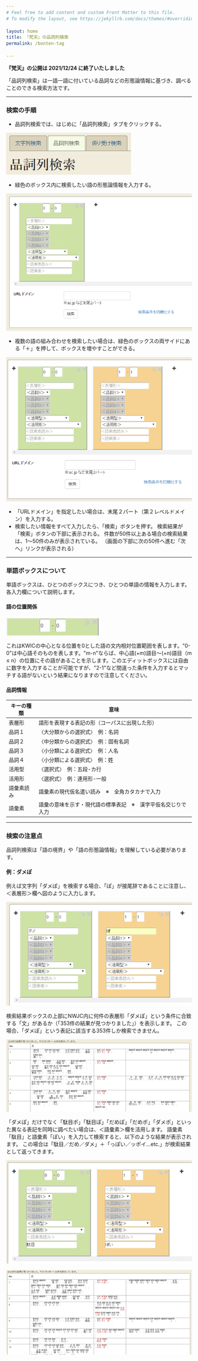 ```yaml
---
# Feel free to add content and custom Front Matter to this file.
# To modify the layout, see https://jekyllrb.com/docs/themes/#overriding-theme-defaults

layout: home
title: 『梵天』の品詞列検索
permalink: /bonten-tag

---
```

**『梵天』の公開は 2021/12/24 に終了いたしました**

「品詞列検索」は一語一語に付いている品詞などの形態論情報に基づき、調べることのできる検索方法です。

___

### 検索の手順
- 品詞列検索では、はじめに「品詞列検索」タブをクリックする。

![品詞列検索](images/bon05.png?raw=true "品詞列検索")

- 緑色のボックス内に検索したい語の形態論情報を入力する。

![品詞列検索](images/bon06.png?raw=true "品詞列検索")

- 複数の語の組み合わせを検索したい場合は、緑色のボックスの両サイドにある「＋」を押して、ボックスを増やすことができる。

![品詞列検索](images/bon07.png?raw=true "品詞列検索")

- 「URLドメイン」を指定したい場合は、末尾２パート（第２レベルドメイン）を入力する。
- 検索したい情報をすべて入力したら、「検索」ボタンを押す。
検索結果が「検索」ボタンの下部に表示される。
件数が50件以上ある場合の検索結果は、1～50件のみが表示されている。
（画面の下部に次の50件へ進む「次へ」リンクが表示される）


___

### 単語ボックスについて

単語ボックスは、ひとつのボックスにつき、ひとつの単語の情報を入力します。各入力欄について説明します。

#### 語の位置関係

![語の位置関係](images/bon08.png?raw=true "語の位置関係")

これはKWICの中心となる位置を0とした語の文内相対位置範囲を表します。"0-0"は中心語そのものを表します。"m-n"ならば、中心語(+m)語目～(+n)語目（m ≤ n）の位置にその語があることを示します。このエディットボックスには自由に数字を入力することが可能ですが、"2-1"など間違った条件を入力するとマッチする語がないという結果になりますので注意してください。

#### 品詞情報

|キーの種類 |意味 |
| ------------- | ------------- |
| 表層形 | 語形を表現する表記の形（コーパスに出現した形）|
| 品詞１ | 〈大分類からの選択式〉　例：名詞 |
| 品詞２ | 〈中分類からの選択式〉　例：固有名詞 |
| 品詞３ | 〈小分類による選択式〉　例：人名 |
| 品詞４ | 〈小分類による選択式〉　例：姓 |
| 活用型 | 〈選択式〉　例：五段-カ行 |
| 活用形 | 〈選択式〉　例：連用形-一般 |
| 語彙素読み | 語彙素の現代仮名遣い読み　※　全角カタカナで入力 |
| 語彙素 | 語彙の意味を示す・現代語の標準表記　※　漢字平仮名交じりで入力 |

___

### 検索の注意点

品詞列検索は「語の境界」や「語の形態論情報」を理解している必要があります。

#### 例：ダメぽ

例えば文字列「ダメぽ」を検索する場合、「ぽ」が接尾辞であることに注意し、＜表層形＞欄へ図のように入力します。

![ダメぽ](images/bon09.png?raw=true "ダメぽ")

検索結果ボックスの上部にNWJC内に何件の表層形「ダメぽ」という条件に合致する「文」があるか（「353件の結果が見つかりました」）を表示します。 この場合、「ダメぽ」という表記に該当する353件しか検索できません。

![ダメぽ](images/bon10.png?raw=true "ダメぽ")

「ダメぽ」だけでなく「駄目ポ」「駄目ぽ」「だめぽ」「だめポ」「ダメポ」といった異なる表記を同時に調べたい場合は、＜語彙素＞欄を活用します。 語彙素「駄目」と語彙素「ぽい」を入力して検索すると、以下のような結果が表示されます。 この場合は「駄目／だめ／ダメ」＋「っぽい／ッポイ...etc.」が検索結果として返ってきます。

![駄目ぽい](images/bon11.png?raw=true "駄目ぽい")

![駄目ぽい](images/bon12.png?raw=true "駄目ぽい")